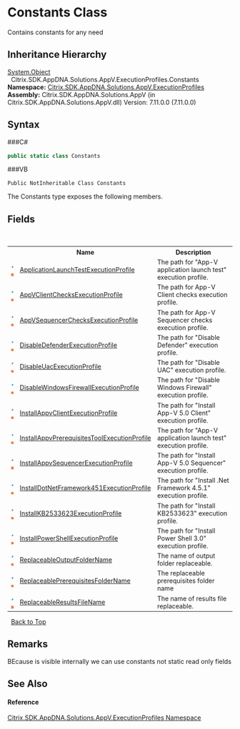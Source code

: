 # Constants Class
 

Contains constants for any need


## Inheritance Hierarchy
<a href="http://msdn2.microsoft.com/en-us/library/e5kfa45b" target="_blank">System.Object</a><br />&nbsp;&nbsp;Citrix.SDK.AppDNA.Solutions.AppV.ExecutionProfiles.Constants<br />
**Namespace:**&nbsp;<a href="N_Citrix_SDK_AppDNA_Solutions_AppV_ExecutionProfiles">Citrix.SDK.AppDNA.Solutions.AppV.ExecutionProfiles</a><br />**Assembly:**&nbsp;Citrix.SDK.AppDNA.Solutions.AppV (in Citrix.SDK.AppDNA.Solutions.AppV.dll) Version: 7.11.0.0 (7.11.0.0)

## Syntax

###C#
```csharp
public static class Constants
```

###VB
```vbnet
Public NotInheritable Class Constants
```

The Constants type exposes the following members.


## Fields
&nbsp;<table><tr><th></th><th>Name</th><th>Description</th></tr><tr><td>![Public field](media/pubfield.gif "Public field")![Static member](media/static.gif "Static member")</td><td><a href="F_Citrix_SDK_AppDNA_Solutions_AppV_ExecutionProfiles_Constants_ApplicationLaunchTestExecutionProfile">ApplicationLaunchTestExecutionProfile</a></td><td>
The path for "App-V application launch test" execution profile.</td></tr><tr><td>![Public field](media/pubfield.gif "Public field")![Static member](media/static.gif "Static member")</td><td><a href="F_Citrix_SDK_AppDNA_Solutions_AppV_ExecutionProfiles_Constants_AppVClientChecksExecutionProfile">AppVClientChecksExecutionProfile</a></td><td>
The path for App-V Client checks execution profile.</td></tr><tr><td>![Public field](media/pubfield.gif "Public field")![Static member](media/static.gif "Static member")</td><td><a href="F_Citrix_SDK_AppDNA_Solutions_AppV_ExecutionProfiles_Constants_AppVSequencerChecksExecutionProfile">AppVSequencerChecksExecutionProfile</a></td><td>
The path for App-V Sequencer checks execution profile.</td></tr><tr><td>![Public field](media/pubfield.gif "Public field")![Static member](media/static.gif "Static member")</td><td><a href="F_Citrix_SDK_AppDNA_Solutions_AppV_ExecutionProfiles_Constants_DisableDefenderExecutionProfile">DisableDefenderExecutionProfile</a></td><td>
The path for "Disable Defender" execution profile.</td></tr><tr><td>![Public field](media/pubfield.gif "Public field")![Static member](media/static.gif "Static member")</td><td><a href="F_Citrix_SDK_AppDNA_Solutions_AppV_ExecutionProfiles_Constants_DisableUacExecutionProfile">DisableUacExecutionProfile</a></td><td>
The path for "Disable UAC" execution profile.</td></tr><tr><td>![Public field](media/pubfield.gif "Public field")![Static member](media/static.gif "Static member")</td><td><a href="F_Citrix_SDK_AppDNA_Solutions_AppV_ExecutionProfiles_Constants_DisableWindowsFirewallExecutionProfile">DisableWindowsFirewallExecutionProfile</a></td><td>
The path for "Disable Windows Firewall" execution profile.</td></tr><tr><td>![Public field](media/pubfield.gif "Public field")![Static member](media/static.gif "Static member")</td><td><a href="F_Citrix_SDK_AppDNA_Solutions_AppV_ExecutionProfiles_Constants_InstallAppvClientExecutionProfile">InstallAppvClientExecutionProfile</a></td><td>
The path for "Install App-V 5.0 Client" execution profile.</td></tr><tr><td>![Public field](media/pubfield.gif "Public field")![Static member](media/static.gif "Static member")</td><td><a href="F_Citrix_SDK_AppDNA_Solutions_AppV_ExecutionProfiles_Constants_InstallAppvPrerequisitesToolExecutionProfile">InstallAppvPrerequisitesToolExecutionProfile</a></td><td>
The path for "App-V application launch test" execution profile.</td></tr><tr><td>![Public field](media/pubfield.gif "Public field")![Static member](media/static.gif "Static member")</td><td><a href="F_Citrix_SDK_AppDNA_Solutions_AppV_ExecutionProfiles_Constants_InstallAppvSequencerExecutionProfile">InstallAppvSequencerExecutionProfile</a></td><td>
The path for "Install App-V 5.0 Sequencer" execution profile.</td></tr><tr><td>![Public field](media/pubfield.gif "Public field")![Static member](media/static.gif "Static member")</td><td><a href="F_Citrix_SDK_AppDNA_Solutions_AppV_ExecutionProfiles_Constants_InstallDotNetFramework451ExecutionProfile">InstallDotNetFramework451ExecutionProfile</a></td><td>
The path for "Install .Net Framework 4.5.1" execution profile.</td></tr><tr><td>![Public field](media/pubfield.gif "Public field")![Static member](media/static.gif "Static member")</td><td><a href="F_Citrix_SDK_AppDNA_Solutions_AppV_ExecutionProfiles_Constants_InstallKB2533623ExecutionProfile">InstallKB2533623ExecutionProfile</a></td><td>
The path for "Install KB2533623" execution profile.</td></tr><tr><td>![Public field](media/pubfield.gif "Public field")![Static member](media/static.gif "Static member")</td><td><a href="F_Citrix_SDK_AppDNA_Solutions_AppV_ExecutionProfiles_Constants_InstallPowerShellExecutionProfile">InstallPowerShellExecutionProfile</a></td><td>
The path for "Install Power Shell 3.0" execution profile.</td></tr><tr><td>![Public field](media/pubfield.gif "Public field")![Static member](media/static.gif "Static member")</td><td><a href="F_Citrix_SDK_AppDNA_Solutions_AppV_ExecutionProfiles_Constants_ReplaceableOutputFolderName">ReplaceableOutputFolderName</a></td><td>
The name of output folder replaceable.</td></tr><tr><td>![Public field](media/pubfield.gif "Public field")![Static member](media/static.gif "Static member")</td><td><a href="F_Citrix_SDK_AppDNA_Solutions_AppV_ExecutionProfiles_Constants_ReplaceablePrerequisitesFolderName">ReplaceablePrerequisitesFolderName</a></td><td>
The replaceable prerequisites folder name</td></tr><tr><td>![Public field](media/pubfield.gif "Public field")![Static member](media/static.gif "Static member")</td><td><a href="F_Citrix_SDK_AppDNA_Solutions_AppV_ExecutionProfiles_Constants_ReplaceableResultsFileName">ReplaceableResultsFileName</a></td><td>
The name of results file replaceable.</td></tr></table>&nbsp;
<a href="#constants-class">Back to Top</a>

## Remarks
BEcause is visible internally we can use constants not static read only fields

## See Also


#### Reference
<a href="N_Citrix_SDK_AppDNA_Solutions_AppV_ExecutionProfiles">Citrix.SDK.AppDNA.Solutions.AppV.ExecutionProfiles Namespace</a><br />